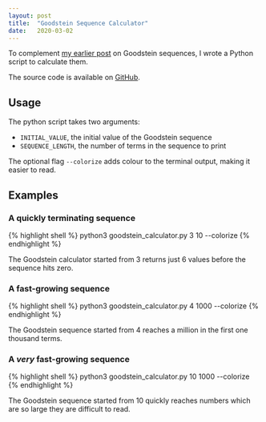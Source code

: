 ```yaml
---
layout: post
title:  "Goodstein Sequence Calculator"
date:   2020-03-02
---
```


To complement [my earlier post](/2020/01/08/goodstein-sequences.html)
on Goodstein sequences, I wrote a Python script to calculate them.

The source code is available on
[GitHub](https://github.com/WGUNDERWOOD/goodstein-calculator).

## Usage

The python script takes two arguments:
- `INITIAL_VALUE`, the initial value of the Goodstein sequence
- `SEQUENCE_LENGTH`, the number of terms in the sequence to print

The optional flag `--colorize` adds colour to the terminal output, making it easier to read.

## Examples

### A quickly terminating sequence

{% highlight shell %}
python3 goodstein_calculator.py 3 10 --colorize
{% endhighlight %}

The Goodstein calculator started from 3 returns just
6 values before the sequence hits zero.

### A fast-growing sequence

{% highlight shell %}
python3 goodstein_calculator.py 4 1000 --colorize
{% endhighlight %}

The Goodstein sequence started from 4 reaches
a million in the first one thousand terms.

### A *very* fast-growing sequence

{% highlight shell %}
python3 goodstein_calculator.py 10 1000 --colorize
{% endhighlight %}

The Goodstein sequence started from 10 quickly reaches
numbers which are so large they are difficult to read.

